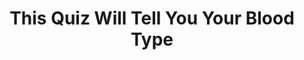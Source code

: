 ---
title: This Quiz Will Tell You Your Blood Type
questions:
  - What day is it?:
    - Monday
    - Wednesday
    - Thursday
    - Saturday
  - What is your opinion on trees?:
    - Like 'em
    - Love 'em
    - Meh
    - Still Deciding
  - How do you spell "Lybrary?":
    - Library
    - Libruary
    - Libary
    - I don't know either
  - What is your blood type?:
    - A
    - B
    - C
    - D
answers:
  - A
  - B
  - AB
  - O
message: Thank you for teaching me how to spell "libary."
---
